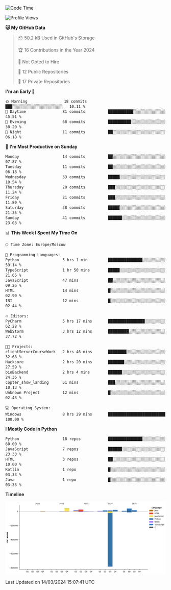 <!--START_SECTION:waka-->
![Code Time](http://img.shields.io/badge/Code%20Time-218%20hrs%2057%20mins-blue)

![Profile Views](http://img.shields.io/badge/Profile%20Views-30-blue)

**🐱 My GitHub Data** 

> 📦 50.2 kB Used in GitHub's Storage 
 > 
> 🏆 16 Contributions in the Year 2024
 > 
> 🚫 Not Opted to Hire
 > 
> 📜 12 Public Repositories 
 > 
> 🔑 17 Private Repositories 
 > 
**I'm an Early 🐤** 

```text
🌞 Morning                18 commits          ███░░░░░░░░░░░░░░░░░░░░░░   10.11 % 
🌆 Daytime                81 commits          ███████████░░░░░░░░░░░░░░   45.51 % 
🌃 Evening                68 commits          ██████████░░░░░░░░░░░░░░░   38.20 % 
🌙 Night                  11 commits          ██░░░░░░░░░░░░░░░░░░░░░░░   06.18 % 
```
📅 **I'm Most Productive on Sunday** 

```text
Monday                   14 commits          ██░░░░░░░░░░░░░░░░░░░░░░░   07.87 % 
Tuesday                  11 commits          ██░░░░░░░░░░░░░░░░░░░░░░░   06.18 % 
Wednesday                33 commits          █████░░░░░░░░░░░░░░░░░░░░   18.54 % 
Thursday                 20 commits          ███░░░░░░░░░░░░░░░░░░░░░░   11.24 % 
Friday                   21 commits          ███░░░░░░░░░░░░░░░░░░░░░░   11.80 % 
Saturday                 38 commits          █████░░░░░░░░░░░░░░░░░░░░   21.35 % 
Sunday                   41 commits          ██████░░░░░░░░░░░░░░░░░░░   23.03 % 
```


📊 **This Week I Spent My Time On** 

```text
🕑︎ Time Zone: Europe/Moscow

💬 Programming Languages: 
Python                   5 hrs 1 min         ███████████████░░░░░░░░░░   59.14 % 
TypeScript               1 hr 50 mins        █████░░░░░░░░░░░░░░░░░░░░   21.65 % 
JavaScript               47 mins             ██░░░░░░░░░░░░░░░░░░░░░░░   09.26 % 
HTML                     14 mins             █░░░░░░░░░░░░░░░░░░░░░░░░   02.90 % 
INI                      12 mins             █░░░░░░░░░░░░░░░░░░░░░░░░   02.44 % 

🔥 Editors: 
PyCharm                  5 hrs 17 mins       ████████████████░░░░░░░░░   62.28 % 
WebStorm                 3 hrs 12 mins       █████████░░░░░░░░░░░░░░░░   37.72 % 

🐱‍💻 Projects: 
clientServerCourseWork   2 hrs 46 mins       ████████░░░░░░░░░░░░░░░░░   32.68 % 
Hacksore                 2 hrs 20 mins       ███████░░░░░░░░░░░░░░░░░░   27.59 % 
bioBackend               2 hrs 4 mins        ██████░░░░░░░░░░░░░░░░░░░   24.36 % 
copter_show_landing      51 mins             ███░░░░░░░░░░░░░░░░░░░░░░   10.13 % 
Unknown Project          12 mins             █░░░░░░░░░░░░░░░░░░░░░░░░   02.43 % 

💻 Operating System: 
Windows                  8 hrs 29 mins       █████████████████████████   100.00 % 
```

**I Mostly Code in Python** 

```text
Python                   18 repos            ███████████████░░░░░░░░░░   60.00 % 
JavaScript               7 repos             ██████░░░░░░░░░░░░░░░░░░░   23.33 % 
HTML                     3 repos             ██░░░░░░░░░░░░░░░░░░░░░░░   10.00 % 
Kotlin                   1 repo              █░░░░░░░░░░░░░░░░░░░░░░░░   03.33 % 
Java                     1 repo              █░░░░░░░░░░░░░░░░░░░░░░░░   03.33 % 
```



**Timeline**

![Lines of Code chart](https://raw.githubusercontent.com/adlemx/adlemx/main/assets/bar_graph.png)


 Last Updated on 14/03/2024 15:07:41 UTC
<!--END_SECTION:waka-->
